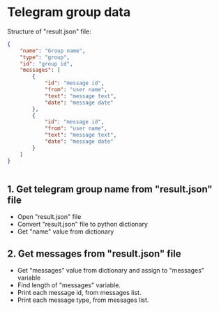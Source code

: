 # Telegram group data 

Structure of "result.json" file:
```json
{
    "name": "Group name",
    "type": "group",
    "id": "group id",
    "messages": [
        {
            "id": "message id",
            "from": "user name",
            "text": "message text",
            "date": "message date"
        },
        {
            "id": "message id",
            "from": "user name",
            "text": "message text",
            "date": "message date"
        }
    ]
}
    
```

## 1. Get telegram group name from "result.json" file

- Open "result.json" file
- Convert "result.json" file to python dictionary
- Get "name" value from dictionary


## 2. Get messages from "result.json" file

- Get "messages" value from dictionary and assign to "messages" variable
- Find length of "messages" variable.
- Print each message id, from messages list.
- Print each message type, from messages list.
